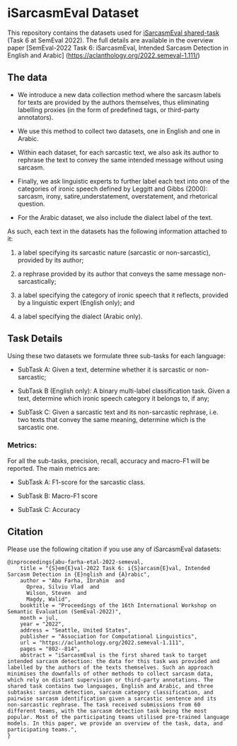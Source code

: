 # iSarcasmEval Dataset
 This repository contains the datasets used for [iSarcasmEval shared-task ](https://sites.google.com/view/semeval2022-isarcasmeval/home)  (Task 6 at SemEval 2022). The full details are available in the overview paper [SemEval-2022 Task 6: iSarcasmEval, Intended Sarcasm Detection in English and Arabic] (https://aclanthology.org/2022.semeval-1.111/)

## The data
- We introduce a new data collection method where the sarcasm labels for texts are provided by the authors themselves, thus eliminating labelling proxies (in the form of predefined tags, or third-party annotators). 

- We use this method to collect two datasets, one in English and one in Arabic.

- Within each dataset, for each sarcastic text, we also ask its author to rephrase the text to convey the same intended message without using sarcasm. 

- Finally, we ask linguistic experts to further label each text into one of the categories of ironic speech defined by Leggitt and Gibbs (2000): sarcasm, irony, satire,understatement, overstatement, and rhetorical question. 

- For the Arabic dataset, we also include the dialect label of the text.

As such, each text in the datasets has the following information attached to it:

1. a label specifying its sarcastic nature (sarcastic or non-sarcastic), provided by its author;

2. a rephrase provided by its author that conveys the same message non-sarcastically; 

3. a label specifying the category of ironic speech that it reflects, provided by a linguistic expert (English only); and

4. a label specifying the dialect (Arabic only).

## Task Details
Using these two datasets we formulate three sub-tasks for each language:

- SubTask A: Given a text, determine whether it is sarcastic or non-sarcastic;

- SubTask B (English only): A binary multi-label classification task. Given a text, determine which ironic speech category it belongs to, if any;

- SubTask C: Given a sarcastic text and its non-sarcastic rephrase, i.e. two texts that convey the  same  meaning,  determine  which  is  the sarcastic one.

### Metrics:

For all the sub-tasks, precision, recall, accuracy and macro-F1 will be reported. The main metrics are:

- SubTask A: F1-score for the sarcastic class.

- SubTask B: Macro-F1 score

- SubTask C: Accuracy	

## Citation
Please use the following citation if you use any of iSarcasmEval datasets:
```
@inproceedings{abu-farha-etal-2022-semeval,
    title = "{S}em{E}val-2022 Task 6: i{S}arcasm{E}val, Intended Sarcasm Detection in {E}nglish and {A}rabic",
    author = "Abu Farha, Ibrahim  and
      Oprea, Silviu Vlad  and
      Wilson, Steven  and
      Magdy, Walid",
    booktitle = "Proceedings of the 16th International Workshop on Semantic Evaluation (SemEval-2022)",
    month = jul,
    year = "2022",
    address = "Seattle, United States",
    publisher = "Association for Computational Linguistics",
    url = "https://aclanthology.org/2022.semeval-1.111",
    pages = "802--814",
    abstract = "iSarcasmEval is the first shared task to target intended sarcasm detection: the data for this task was provided and labelled by the authors of the texts themselves. Such an approach minimises the downfalls of other methods to collect sarcasm data, which rely on distant supervision or third-party annotations. The shared task contains two languages, English and Arabic, and three subtasks: sarcasm detection, sarcasm category classification, and pairwise sarcasm identification given a sarcastic sentence and its non-sarcastic rephrase. The task received submissions from 60 different teams, with the sarcasm detection task being the most popular. Most of the participating teams utilised pre-trained language models. In this paper, we provide an overview of the task, data, and participating teams.",
}


```
